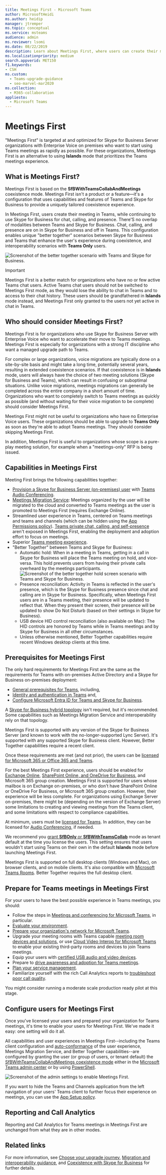 ```yaml
---
title: Meetings First - Microsoft Teams 
author: MicrosoftHeidi
ms.author: heidip
manager: jtremper
ms.topic: conceptual
ms.service: msteams
audience: admin
ms.reviewer: lsomi
ms.date: 08/22/2019
description: Learn about Meetings First, where users can create their meeting in Teams, while continuing to use Skype for Business for chat, calling, and presence.
ms.localizationpriority: medium
search.appverid: MET150
f1.keywords:
- CSH
ms.custom: 
  - Teams-upgrade-guidance
  - seo-marvel-mar2020
ms.collection: 
  - M365-collaboration
appliesto: 
  - Microsoft Teams
---
```


# Meetings First

"Meetings First" is targeted at and optimized for Skype for Business Server organizations with Enterprise Voice on premises who want to start using Teams meetings as rapidly as possible. For these organizations, Meetings First is an alternative to using **Islands** mode that prioritizes the Teams meetings experience.

## What is Meetings First?

Meetings First is based on the **SfBWithTeamsCollabAndMeetings** coexistence mode. Meetings First isn't a product or a feature—it's a configuration that uses capabilities and features of Teams and Skype for Business to provide a uniquely tailored coexistence experience.

In Meetings First, users create their meeting in Teams, while continuing to use Skype for Business for chat, calling, and presence. There'S no overlap of modalities between Teams and Skype for Business. Chat, calling, and presence are on in Skype for Business and off in Teams. This configuration enables unique "better together" scenarios between Skype for Business and Teams that enhance the user's experience during coexistence, and interoperability scenarios with **Teams Only** users.

![Screenshot of the better together scenario with Teams and Skype for Business.](media/meetings-first-meeting-in-meeting.png)

> [!IMPORTANT]
> Meetings First is a better match for organizations who have no or few active Teams chat users. Active Teams chat users should not be switched to Meetings First mode, as they would lose the ability to chat in Teams and to access to their chat history. These users should be grandfathered in **Islands** mode instead, and Meetings First only granted to the users not yet active in chat in Teams.

## Who should consider Meetings First?

Meetings First is for organizations who use Skype for Business Server with Enterprise Voice who want to accelerate their move to Teams meetings. Meetings First is especially for organizations with a strong IT discipline who want a managed upgrade path to Teams.

For complex or large organizations, voice migrations are typically done on a site-by-site basis and might take a long time, potentially several years, resulting in extended coexistence scenarios. If that coexistence is in **Islands** mode, users will always have the choice of two meeting solutions (Skype for Business and Teams), which can result in confusing or suboptimal situations. Unlike voice migrations, meetings migrations can generally be completed across the entire company in a short amount of time. Organizations who want to completely switch to Teams meetings as quickly as possible (and without waiting for their voice migration to be complete) should consider Meetings First.

Meetings First might not be useful to organizations who have no Enterprise Voice users. These organizations should be able to upgrade to **Teams Only** as soon as they're able to adopt Teams meetings. They should consider skipping Meetings First.

In addition, Meetings First is useful to organizations whose scope is a pure-play meeting solution, for example when a "meetings-only" RFP is being issued.

## Capabilities in Meetings First

Meeting First brings the following capabilities together:

- [Provision a Skype for Business Server (on-premises) user](./tutorial-audio-conferencing.yml?tutorial-step=3) with [Teams Audio Conferencing](tutorial-audio-conferencing.yml).
- [Meetings Migration Service](/skypeforbusiness/audio-conferencing-in-office-365/setting-up-the-meeting-migration-service-mms): Meetings organized by the user will be migrated to the cloud and converted to Teams meetings as the user is promoted to Meetings First (requires Exchange Online).
- Streamlined user experience in Teams, centered on Teams meetings and teams and channels (which can be hidden using the [App Permissions policy](teams-app-permission-policies.md)). [Teams private chat, calling, and self-presence](teams-client-experience-and-conformance-to-coexistence-modes.md) aren't exposed in Meetings First, enabling the deployment and adoption effort to focus on meetings.
- Superior [Teams meeting experience](tutorial-meetings-in-teams.yml).
- "Better Together" between Teams and Skype for Business:
  - Automatic hold: When in a meeting in Teams, getting in a call in Skype for Business will place the Teams meeting on hold, and vice-versa. This hold prevents users from having their private calls overheard by the meetings participants.
    ![Screenshot of the better together hold screen scenario with Teams and Skype for Business.](media/meetings-first-better-together-hold.png)
  - Presence reconciliation: Activity in Teams is reflected in the user's presence, which is the Skype for Business presence since chat and calling are in Skype for Business. Specifically, when Meetings First users are in a Teams meeting, their presence will be updated to reflect that. When they present their screen, their presence will be updated to show Do Not Disturb (based on their settings in Skype for Business).
  - USB device HID control reconciliation (also available on Mac): The HID controls are honored by Teams while in Teams meetings and by Skype for Business in all other circumstances.
  - Unless otherwise mentioned, Better Together capabilities require recent Windows desktop clients at this time.

## Prerequisites for Meetings First

The only hard requirements for Meetings First are the same as the requirements for Teams with on-premises Active Directory and a Skype for Business on-premises deployment:

- [General prerequisites for Teams](upgrade-plan-journey-prerequisites.md), including,
- [Identity and authentication in Teams](identify-models-authentication.md) and,
- [Configure Microsoft Entra ID for Teams and Skype for Business](/skypeforbusiness/hybrid/configure-azure-ad-connect).

A [Skype for Business hybrid topology](/skypeforbusiness/hybrid/configure-federation-with-skype-for-business-online) isn't required, but it's recommended. Some capabilities such as Meetings Migration Service and interoperability rely on that topology.

Meetings First is supported with any version of the Skype for Business Server (and known to work with the no-longer-supported Lync Server). It's supported with any supported Skype for Business client. However, Better Together capabilities require a recent client.

Once these requirements are met (and not prior), the users can be [licensed for Microsoft 365 or Office 365 and Teams](/office365/enterprise/assign-licenses-to-user-accounts).

For the best Meetings First experience, users should be enabled for [Exchange Online](exchange-teams-interact.md), [SharePoint Online, and OneDrive for Business](sharepoint-onedrive-interact.md), and Microsoft 365 group creation. Meetings First is supported for users whose mailbox is on Exchange on-premises, or who don't have SharePoint Online or OneDrive For Business, or Microsoft 365 group creation. However, their experience will be less complete. For organizations using Exchange Server on-premises, there might be (depending on the version of Exchange Server) some limitations to creating and viewing meetings from the Teams client, and some limitations with respect to compliance capabilities.

At minimum, users must be [licensed for Teams](/microsoft-365/admin/manage/assign-licenses-to-users). In addition, they can be licensed for [Audio Conferencing](set-up-audio-conferencing-in-teams.md), if needed.

We recommend you [grant **SfBOnly** or **SfBWithTeamsCollab**](/powershell/module/skype/grant-csteamsupgradepolicy?view=skype-ps&preserve-view=true) mode as tenant default at the time you license the users. This setting ensures that users wouldn't start using Teams on their own in the default **Islands** mode before launching Meetings First.

Meetings First is supported on full desktop clients (Windows and Mac), on browser clients, and on mobile clients. It's also compatible with [Microsoft Teams Rooms](/microsoftteams/room-systems/). Better Together requires the full desktop client.

## Prepare for Teams meetings in Meetings First

For your users to have the best possible experience in Teams meetings, you should:

- Follow the steps in [Meetings and conferencing for Microsoft Teams](deploy-meetings-microsoft-teams-landing-page.md), in particular.
- [Evaluate your environment](3-envision-evaluate-my-environment.md).
- [Prepare your organization's network for Microsoft Teams](prepare-network.md).
- Upgrade your meeting rooms with Teams capable [meeting room devices and solutions](/skypeforbusiness/certification/devices-meeting-rooms?bc=%2fmicrosoftteams%2fbreadcrumb%2ftoc.json&toc=%2fMicrosoftTeams%2ftoc.json), or use [Cloud Video Interop for Microsoft Teams](cloud-video-interop.md) to enable your existing third-party rooms and devices to join Teams meetings.
- Equip your users with [certified USB audio and video devices](/skypeforbusiness/certification/devices-usb-devices?bc=%2fmicrosoftteams%2fbreadcrumb%2ftoc.json&toc=%2fMicrosoftTeams%2ftoc.json).
- Prepare to [drive awareness and adoption for Teams meetings](adopt-microsoft-teams-landing-page.md).
- [Plan your service management](4-envision-plan-my-service-management.md).
- Familiarize yourself with the rich Call Analytics reports to [troubleshoot poor call quality](use-call-analytics-to-troubleshoot-poor-call-quality.md).

You might consider running a moderate scale production ready pilot at this stage.

## Configure users for Meetings First

Once you've licensed your users and prepared your organization for Teams meetings, it's time to enable your users for Meetings First. We've made it easy: one setting will do it all.

All capabilities and user experiences in Meetings First--including the Teams client configuration and [auto-conformance](teams-client-experience-and-conformance-to-coexistence-modes.md) of the user experience, Meetings Migration Service, and Better Together capabilities--are configured by granting the user (or group of users, or tenant default) the [SfBWithTeamsCollabAndMeetings coexistence mode](setting-your-coexistence-and-upgrade-settings.md) either in the [Microsoft Teams admin center](manage-teams-in-modern-portal.md) or by using [PowerShell](/powershell/module/skype/grant-csteamsupgradepolicy?view=skype-ps&preserve-view=true).

![Screenshot of the admin settings to enable Meetings First.](media/teams-meeting-admin-settings.png)

If you want to hide the Teams and Channels application from the left navigation of your users' Teams client to further focus their experience on meetings, you can use the [App Setup policy](teams-app-setup-policies.md).

## Reporting and Call Analytics

Reporting and Call Analytics for Teams meetings in Meetings First are unchanged from what they are in other modes.

## Related links

For more information, see [Choose your upgrade journey](upgrade-and-coexistence-of-skypeforbusiness-and-teams.md), [Migration and interoperability guidance](migration-interop-guidance-for-teams-with-skype.md), and [Coexistence with Skype for Business](coexistence-chat-calls-presence.md) for further details.
